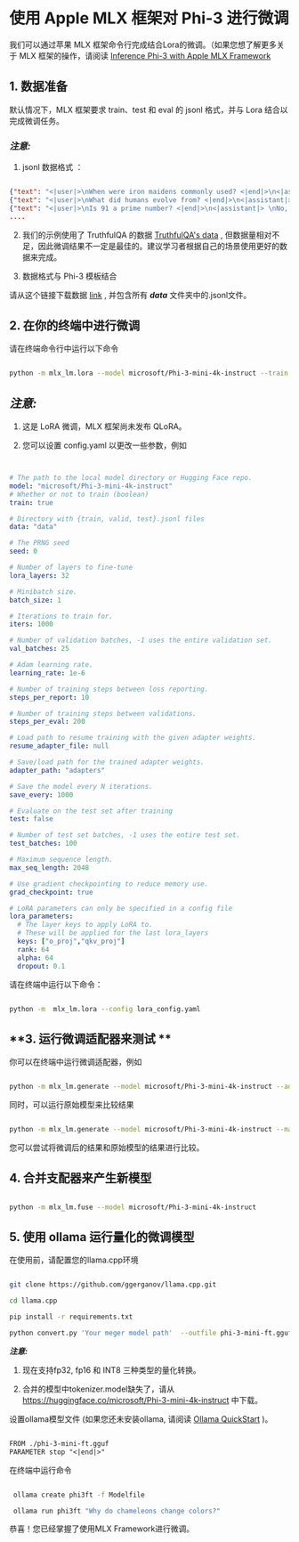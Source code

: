 # **使用 Apple MLX 框架对 Phi-3 进行微调**

我们可以通过苹果 MLX 框架命令行完成结合Lora的微调。（如果您想了解更多关于 MLX 框架的操作，请阅读 [Inference Phi-3 with Apple MLX Framework](../../../03.Inference/MLX_Inference.md)


## **1. 数据准备**

默认情况下，MLX 框架要求 train、test 和 eval 的 jsonl 格式，并与 Lora 结合以完成微调任务。


### ***注意:***

1. jsonl 数据格式 ：


```json

{"text": "<|user|>\nWhen were iron maidens commonly used? <|end|>\n<|assistant|> \nIron maidens were never commonly used <|end|>"}
{"text": "<|user|>\nWhat did humans evolve from? <|end|>\n<|assistant|> \nHumans and apes evolved from a common ancestor <|end|>"}
{"text": "<|user|>\nIs 91 a prime number? <|end|>\n<|assistant|> \nNo, 91 is not a prime number <|end|>"}
....

```

2. 我们的示例使用了 TruthfulQA 的数据 [TruthfulQA's data](https://github.com/sylinrl/TruthfulQA/blob/main/TruthfulQA.csv) , 但数据量相对不足，因此微调结果不一定是最佳的。建议学习者根据自己的场景使用更好的数据来完成。

3. 数据格式与 Phi-3 模板结合

请从这个链接下载数据 [link](../../../../code/04.Finetuning/mlx/) , 并包含所有 ***data*** 文件夹中的.jsonl文件。


## **2. 在你的终端中进行微调**

请在终端命令行中运行以下命令


```bash

python -m mlx_lm.lora --model microsoft/Phi-3-mini-4k-instruct --train --data ./data --iters 1000 

```


## ***注意:***

1. 这是 LoRA 微调，MLX 框架尚未发布 QLoRA。

2. 您可以设置 config.yaml 以更改一些参数，例如


```yaml


# The path to the local model directory or Hugging Face repo.
model: "microsoft/Phi-3-mini-4k-instruct"
# Whether or not to train (boolean)
train: true

# Directory with {train, valid, test}.jsonl files
data: "data"

# The PRNG seed
seed: 0

# Number of layers to fine-tune
lora_layers: 32

# Minibatch size.
batch_size: 1

# Iterations to train for.
iters: 1000

# Number of validation batches, -1 uses the entire validation set.
val_batches: 25

# Adam learning rate.
learning_rate: 1e-6

# Number of training steps between loss reporting.
steps_per_report: 10

# Number of training steps between validations.
steps_per_eval: 200

# Load path to resume training with the given adapter weights.
resume_adapter_file: null

# Save/load path for the trained adapter weights.
adapter_path: "adapters"

# Save the model every N iterations.
save_every: 1000

# Evaluate on the test set after training
test: false

# Number of test set batches, -1 uses the entire test set.
test_batches: 100

# Maximum sequence length.
max_seq_length: 2048

# Use gradient checkpointing to reduce memory use.
grad_checkpoint: true

# LoRA parameters can only be specified in a config file
lora_parameters:
  # The layer keys to apply LoRA to.
  # These will be applied for the last lora_layers
  keys: ["o_proj","qkv_proj"]
  rank: 64
  alpha: 64
  dropout: 0.1


```

请在终端中运行以下命令：


```bash

python -m  mlx_lm.lora --config lora_config.yaml

```


## **3. 运行微调适配器来测试 **

你可以在终端中运行微调适配器，例如


```bash

python -m mlx_lm.generate --model microsoft/Phi-3-mini-4k-instruct --adapter-path ./adapters --max-token 2048 --prompt "Why do chameleons change colors? " --eos-token "<|end|>"    

```

同时，可以运行原始模型来比较结果


```bash

python -m mlx_lm.generate --model microsoft/Phi-3-mini-4k-instruct --max-token 2048 --prompt "Why do chameleons change colors? " --eos-token "<|end|>"    

```

您可以尝试将微调后的结果和原始模型的结果进行比较。


## **4. 合并支配器来产生新模型**


```bash

python -m mlx_lm.fuse --model microsoft/Phi-3-mini-4k-instruct

```

## **5. 使用 ollama 运行量化的微调模型**

在使用前，请配置您的llama.cpp环境


```bash

git clone https://github.com/ggerganov/llama.cpp.git

cd llama.cpp

pip install -r requirements.txt

python convert.py 'Your meger model path'  --outfile phi-3-mini-ft.gguf --outtype f16 

```

***注意:*** 

1. 现在支持fp32, fp16 和 INT8 三种类型的量化转换。

2. 合并的模型中tokenizer.model缺失了，请从 https://huggingface.co/microsoft/Phi-3-mini-4k-instruct 中下载。

设置ollama模型文件 (如果您还未安装ollama, 请阅读 [Ollama QuickStart](../../../02.QuickStart/Ollama_QuickStart.md) )。


```txt

FROM ./phi-3-mini-ft.gguf
PARAMETER stop "<|end|>"

```

在终端中运行命令


```bash

 ollama create phi3ft -f Modelfile 

 ollama run phi3ft "Why do chameleons change colors?" 

```

恭喜！您已经掌握了使用MLX Framework进行微调。










